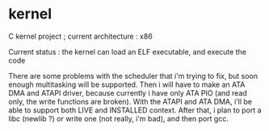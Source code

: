 # kernel
C kernel project ; current architecture : x86

Current status : the kernel can load an ELF executable, and execute the code

There are some problems with the scheduler that i'm trying to fix, but soon enough multitasking will be supported.
Then i will have to make an ATA DMA and ATAPI driver, because currently i have only ATA PIO (and read only, the write functions are broken).
With the ATAPI and ATA DMA, i'll be able to support both LIVE and INSTALLED context.
After that, i plan to port a libc (newlib ?) or write one (not really, i'm bad), and then port gcc.
